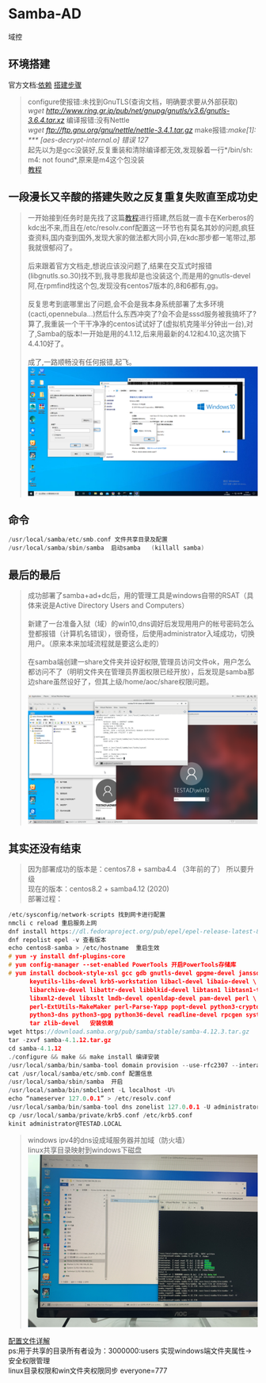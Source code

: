 # Samba-AD
域控

## 环境搭建
官方文档:[依赖](https://wiki.samba.org/index.php/Package_Dependencies_Required_to_Build_Samba#Red_Hat_Enterprise_Linux_7_.2F_CentOS_7_.2F_Scientific_Linux_7)
[搭建步骤](https://wiki.samba.org/index.php/Setting_up_Samba_as_an_Active_Directory_Domain_Controller)

>configure使报错:未找到GnuTLS(查询文档，明确要求要从外部获取)<br>
>*wget http://www.ring.gr.jp/pub/net/gnupg/gnutls/v3.6/gnutls-3.6.4.tar.xz* 编译报错:没有Nettle<br>
>*wget ftp://ftp.gnu.org/gnu/nettle/nettle-3.4.1.tar.gz* make报错:*make[1]: *** [aes-decrypt-internal.o] 错误 127*<br>
>起先以为是gcc没装好,反复重装和清除编译都无效,发现躲着一行*/bin/sh: m4: not found*,原来是m4这个包没装<br>
>[教程](https://blog.csdn.net/HideInTime/article/details/94600815)


## 一段漫长又辛酸的搭建失败之反复重复失败直至成功史
>一开始接到任务时是先找了这篇[教程](http://lihaitao.cn/?p=299)进行搭建,然后就一直卡在Kerberos的kdc出不来,而且在/etc/resolv.conf配置这一环节也有莫名其妙的问题,疯狂查资料,国内查到国外,发现大家的做法都大同小异,在kdc那步都一笔带过,那我就很郁闷了。<br><br>
>后来跟着官方文档走,想说应该没问题了,结果在交互式时报错(libgnutls.so.30)找不到,我寻思我却是也没装这个,而是用的gnutls-devel阿,在rpmfind找这个包,发现没有centos7版本的,8和6都有,gg。<br><br>
>反复思考到底哪里出了问题,会不会是我本身系统部署了太多环境(cacti,opennebula...)然后什么东西冲突了?会不会是sssd服务被我搞坏了?算了,我重装一个干干净净的centos试试好了(虚拟机克隆半分钟出一台),对了,Samba的版本!一开始是用的4.1.12,后来用最新的4.12和4.10,这次搞下4.4.10好了。<br><br>
>成了,一路顺畅没有任何报错,起飞。
![avatar](https://github.com/Ricechips/Samba-AD/blob/master/PrtScn/11.PNG)


## 命令
```c
/usr/local/samba/etc/smb.conf 文件共享目录及配置
/usr/local/samba/sbin/samba  启动samba   (killall samba)
```
## 最后的最后
>成功部署了samba+ad+dc后，用的管理工具是windows自带的RSAT（具体来说是Active Directory Users and Computers）<br><br>
>新建了一台准备入狱（域）的win10,dns调好后发现用用户的帐号密码怎么登都报错（计算机名错误），很奇怪，后使用administrator入域成功，切换用户。（原来本来加域流程就是要这么走的）<br><br>
>在samba端创建一share文件夹并设好权限,管理员访问文件ok，用户怎么都访问不了（明明文件夹在管理员界面权限已经开放），后发现是samba那边share虽然设好了，但其上级/home/aoc/share权限问题。<br><br>
![avatar](https://github.com/Ricechips/Samba-AD/blob/master/PrtScn/Screenshot%20from%202020-06-24%2017-42-34.png)

## 其实还没有结束
>因为部署成功的版本是：centos7.8 + samba4.4  （3年前的了） 所以要升级<br>
>现在的版本：centos8.2 + samba4.12 (2020)<br>
>部署过程：
```c
/etc/sysconfig/network-scripts 找到网卡进行配置
nmcli c reload 重启服务上网
dnf install https://dl.fedoraproject.org/pub/epel/epel-release-latest-8.noarch.rpm -y 加epel仓库
dnf repolist epel -v 查看版本
echo centos8-samba > /etc/hostname  重启生效
# yum -y install dnf-plugins-core
# yum config-manager --set-enabled PowerTools 开启PowerTools存储库
# yum install docbook-style-xsl gcc gdb gnutls-devel gpgme-devel jansson-devel \
      keyutils-libs-devel krb5-workstation libacl-devel libaio-devel \
      libarchive-devel libattr-devel libblkid-devel libtasn1 libtasn1-tools \
      libxml2-devel libxslt lmdb-devel openldap-devel pam-devel perl \
      perl-ExtUtils-MakeMaker perl-Parse-Yapp popt-devel python3-cryptography \
      python3-dns python3-gpg python36-devel readline-devel rpcgen systemd-devel \
      tar zlib-devel   安装依赖
wget https://download.samba.org/pub/samba/stable/samba-4.12.3.tar.gz
tar -zxvf samba-4.1.12.tar.gz
cd samba-4.1.12
./configure && make && make install 编译安装
/usr/local/samba/bin/samba-tool domain provision --use-rfc2307 --interactive 交互式配置
cat /usr/local/samba/etc/smb.conf 配置信息
/usr/local/samba/sbin/samba  开启
/usr/local/samba/bin/smbclient -L localhost -U% 
echo “nameserver 127.0.0.1” > /etc/resolv.conf
/usr/local/samba/bin/samba-tool dns zonelist 127.0.0.1 -U administrator
cp /usr/local/samba/private/krb5.conf /etc/krb5.conf
kinit administrator@TESTAD.LOCAL
```
>windows ipv4的dns设成域服务器并加域（防火墙）<br>
>linux共享目录映射到windows下磁盘
![avatar](https://github.com/Ricechips/Samba-AD/blob/master/PrtScn/IMG_4709.JPG)

[配置文件详解](https://blog.csdn.net/lileiyuyanqin/article/details/79359515)<br>
ps:用于共享的目录所有者设为：3000000:users 实现windows端文件夹属性->安全权限管理 <br>linux目录权限和win文件夹权限同步 everyone=777
